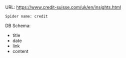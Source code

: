 URL: https://www.credit-suisse.com/uk/en/insights.html

    Spider name: credit

DB Schema:
- title
- date
- link
- content

